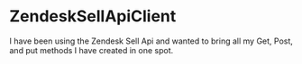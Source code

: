# ZendeskSellApiClient
I have been using the Zendesk Sell Api and wanted to bring all my Get, Post, and put methods I have created in one spot.
